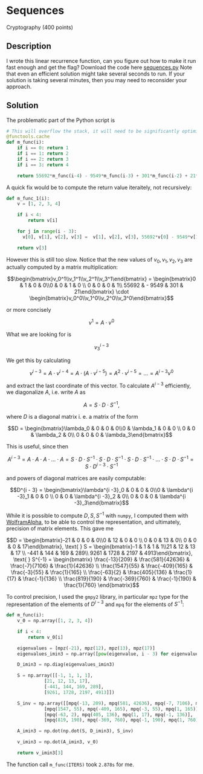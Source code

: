 # Sequences
Cryptography (400 points)
## Description 

I wrote this linear recurrence function, can you figure out how to make it run fast enough and get the flag?
Download the code here [sequences.py](./sequences.py)
Note that even an efficient solution might take several seconds to run. If your solution is taking several minutes, then you may need to reconsider your approach.
## Solution
The problematic part of the Python script is
```python
# This will overflow the stack, it will need to be significantly optimized in order to get the answer :)
@functools.cache
def m_func(i):
    if i == 0: return 1
    if i == 1: return 2
    if i == 2: return 3
    if i == 3: return 4

    return 55692*m_func(i-4) - 9549*m_func(i-3) + 301*m_func(i-2) + 21*m_func(i-1)
```
A quick fix would be to compute the return value iteraitely, not recursively:
```python
def m_func_1(i):
    v = [1, 2, 3, 4]

    if i < 4:
        return v[i]

    for j in range(i - 3):
      v[0], v[1], v[2], v[3] =  v[1], v[2], v[3], 55692*v[0] - 9549*v[1] + 301*v[2] + 21*v[3]

    return v[3]
```
However this is still too slow. Notice that the new values of $v_0, v_1, v_2, v_3$ are actually computed by a matrix multiplication:
```math
\begin{bmatrix}v_0^1\\v_1^1\\v_2^1\\v_3^1\end{bmatrix} = \begin{bmatrix}0 & 1 & 0 & 0\\0 & 0 & 1 & 0 \\ 0 & 0 & 0 & 1\\ 55692 & - 9549 & 301 & 21\end{bmatrix} \cdot \begin{bmatrix}v_0^0\\v_1^0\\v_2^0\\v_3^0\end{bmatrix}
```
or more concisely
```math
v^1 = A \cdot v^0
```
What we are looking for is 
```math
v^{i - 3}_3
```
We get this by calculating
```math
v^{i - 3} =  A \cdot v^{i - 4} = A \cdot (A \cdot v^{i - 5}) = A^2 \cdot v^{i - 5} = \dots = A^{i - 3} v^0
```
and extract the last coordinate of this vector. To calculate $A^{i - 3}$ efficiently, we diagonalize $A$, i.e. write $A$ as
```math
A = S \cdot D \cdot S^{-1},
```
where $D$ is a diagonal matrix i. e. a matrix of the form
```math
D = \begin{bmatrix}\lambda_0 & 0 & 0 & 0\\0 & \lambda_1 & 0 & 0 \\ 0 & 0 & \lambda_2 & 0\\ 0 & 0 & 0 & \lambda_3\end{bmatrix}
```
This is useful, since then
```math
A^{i - 3} = A \cdot A \cdot A \cdot \dots \cdot A =  S \cdot D \cdot S^{-1} \cdot S \cdot D \cdot S^{-1} \cdot S \cdot D \cdot S^{-1} \cdot \dots \cdot S \cdot D \cdot S^{-1} = S \cdot D^{i - 3} \cdot S^{-1}
```
and powers of diagonal matrices are easily computable:
```math
D^{i - 3} = \begin{bmatrix}\lambda^{i -3}_0 & 0 & 0 & 0\\0 & \lambda^{i -3}_1 & 0 & 0 \\ 0 & 0 & \lambda^{i -3}_2 & 0\\ 0 & 0 & 0 & \lambda^{i -3}_3\end{bmatrix}
```
While it is possible to compute $D, S, S^{-1}$ with ```numpy```, I computed them with [WolframAlpha](https://www.wolframalpha.com/), to be able to control the representation, and ultimately, precision of matrix elements. This gave me
```math
D = \begin{bmatrix}-21 & 0 & 0 & 0\\0 & 12 & 0 & 0 \\ 0 & 0 & 13 & 0\\ 0 & 0 & 0 & 17\end{bmatrix}, \text{ } S = \begin{bmatrix}-1 & 1 & 1 & 1\\21 & 12 & 13 & 17 \\ -441 & 144 & 169 & 289\\ 9261 & 1728 & 2197 & 4913\end{bmatrix},
\text{ } S^{-1} = \begin{bmatrix} \frac{-13}{209} & \frac{581}{42636} & \frac{-7}{7106} & \frac{1}{42636} \\ \frac{1547}{55} & \frac{-409}{165} & \frac{-3}{55} & \frac{1}{165} \\
\frac{-63}{2} & \frac{405}{136} & \frac{1}{17} & \frac{-1}{136} \\ \frac{819}{190} & \frac{-369}{760} & \frac{-1}{190} & \frac{1}{760} \end{bmatrix}
```
To control precision, I used the ```gmpy2``` library, in particular ```mpz``` type for the representation of the elements of $D^{i - 3}$ and ```mpq``` for the elements of $S^{-1}$:
```python
def m_func(i):
    v_0 = np.array([1, 2, 3, 4])

    if i < 4:
        return v_0[i]

    eigenvalues = [mpz(-21), mpz(12), mpz(13), mpz(17)] 
    eigenvalues_imin3 = np.array([pow(eigenvalue, i - 3) for eigenvalue in eigenvalues])

    D_imin3 = np.diag(eigenvalues_imin3)

    S = np.array([[-1, 1, 1, 1],
              [21, 12, 13, 17],
              [-441, 144, 169, 289],
              [9261, 1728, 2197, 4913]])

    S_inv = np.array([[mpq(-13, 209), mpq(581, 42636), mpq(-7, 7106), mpq(1, 42636)],
              [mpq(1547, 55), mpq(-409, 165), mpq(-3, 55), mpq(1, 165)],
              [mpq(-63, 2), mpq(405, 136), mpq(1, 17), mpq(-1, 136)],
              [mpq(819, 190), mpq(-369, 760), mpq(-1, 190), mpq(1, 760)]])

    A_imin3 = np.dot(np.dot(S, D_imin3), S_inv)

    v_imin3 = np.dot(A_imin3, v_0)

    return v_imin3[3]
```
The function call ```m_func(ITERS)``` took ```2.878s``` for me.


